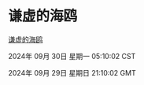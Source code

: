 # 谦虚的海鸥
[谦虚的海鸥](http://219.139.198.123:56308/qxdho/course/base/hotlink/index.php)

2024年 09月 30日 星期一 05:10:02 CST

2024年 09月 29日 星期日 21:10:02 GMT
